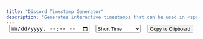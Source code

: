 ```yaml
---
title: "Discord Timestamp Generator"
description: "Generates interactive timestamps that can be used in <span class='accent'>Discord</span>."
---
```


<link rel='stylesheet' href='/scss/zalgo.css'>
<style>
@media screen and (max-width: 42em) {
	input, select, .js-Dropdown-title {
		display: block;
		width: 100%;
		padding: 0.75rem;
		font-size: 0.9rem !important;
	}
}
	
@media screen and (min-width: 42em) and (max-width: 64em) {
	input, select, .js-Dropdown-title {
		padding: 0.6rem 0;
		font-size: 0.9rem !important;
	}
}
	
@media screen and (min-width: 64em) {
	input, select, .js-Dropdown-title {
		padding: 0.75rem 0;
	}
}

input, select, .btn, .js-Dropdown {
	margin-top: 16px !important;
}

.js-Dropdown {
	width: 20em;
}
.js-Dropdown-title {
	position: relative;
	padding: 0;
	width: 100%;
	height: 100%
	text-align: left;
}
.js-Dropdown-title:after {
  border-color: #a5a5a5 transparent transparent transparent;
  border-style: solid;
  border-width: 10px 12px;
  content: '';
  display: block;
  height: 0;
  position: absolute;
  right: 1em;
  top: 45%;
  width: 0;
}
.js-Dropdown-list {
  background: #ffffff;
  border-left: 1px solid #a5a5a5;
  border-right: 1px solid #a5a5a5;
  box-sizing: border-box;
  display: none;
  height: 0;
  list-style: none;
  margin: 0;
  opacity: 0;
  padding: 0;
  position: absolute;
  transition: 0.2s linear;
  width: 100%;
  z-index: 999;
}
.js-Dropdown-list.is-open {
  display: block;
  height: auto;
  opacity: 1;
}
.js-Dropdown-list li {
  border-bottom: 1px solid #a5a5a5;
  cursor: pointer;
  padding: 1em 0.5em;
}
.js-Dropdown-list li:hover {
  background-color: #fff5e9;
}
.js-Dropdown-list li.is-selected {
  background-color: #ffdfb6;
}
.js-Dropdown-optgroup {
  border-bottom: 1px solid #a5a5a5;
  color: #a5a5a5;
  cursor: default;
  padding: 1em 0.5em;
  text-align: center;
}
</style>

<div style='display: flex; justify-content: space-around; flex-wrap: wrap; margin-top: -16px;'>
<input id='time' type='datetime-local' name='time' oninput='update()'>
<select id='format' name='format'>
	<option value='t'>Short Time</option>
	<option value='T'>Long Time</option>
	<option value='d'>Short Date</option>
	<option value='D'>Long Date</option>
	<option value='f'>Short Date/Time</option>
	<option value='F'>Long Date/Time</option>
	<option value='R'>Relative Time</option>
</select>
<!--<p id='example'></p>-->
<button style='margin-bottom: 0' class="btn" type='button' onclick='copy()'>Copy to Clipboard</button>
</div>

<script src='/js/discord-timestamp.js'></script>
<script src='/js/vanilla-js-dropdown.min.js'></script>
<script>
	var select = new CustomSelect({
		elem: 'format'
	});
</script>
